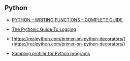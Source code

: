 ## Python

* [PYTHON – WRITING FUNCTIONS – COMPLETE GUIDE](http://devarea.com/python-writing-functions-complete-guide/#.W0GxvdhKjBJ)

* [The Pythonic Guide To Logging](https://timber.io/blog/the-pythonic-guide-to-logging/)

* [https://realpython.com/primer-on-python-decorators/](https://realpython.com/primer-on-python-decorators/)

* [Sampling profiler for Python programs](https://github.com/benfred/py-spy)
